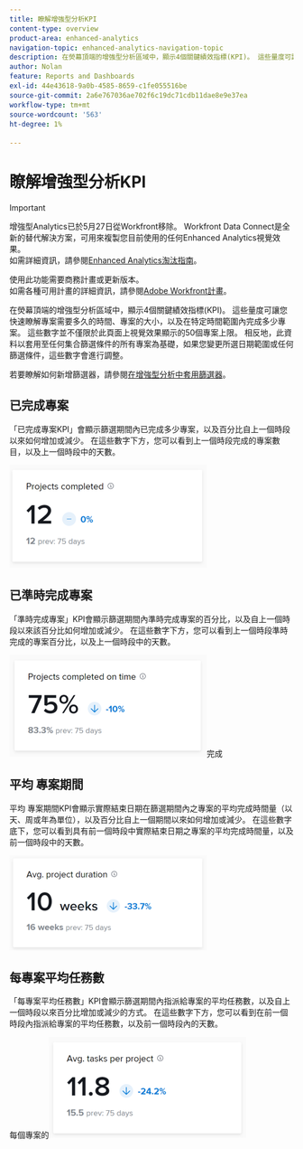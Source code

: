 ```yaml
---
title: 瞭解增強型分析KPI
content-type: overview
product-area: enhanced-analytics
navigation-topic: enhanced-analytics-navigation-topic
description: 在熒幕頂端的增強型分析區域中，顯示4個關鍵績效指標(KPI)。 這些量度可讓您快速瞭解專案需要多久的時間、專案的大小，以及在特定時間範圍內完成多少專案。 這些數字並不僅限於此頁面上視覺效果顯示的50個專案上限。 相反地，此資料以套用至任何集合篩選條件的所有專案為基礎，如果您變更所選日期範圍或任何篩選條件，這些數字會進行調整。
author: Nolan
feature: Reports and Dashboards
exl-id: 44e43618-9a0b-4585-8659-c1fe055516be
source-git-commit: 2a6e767036ae702f6c19dc71cdb11dae8e9e37ea
workflow-type: tm+mt
source-wordcount: '563'
ht-degree: 1%

---
```


# 瞭解增強型分析KPI

>[!IMPORTANT]
>
>增強型Analytics已於5月27日從Workfront移除。 Workfront Data Connect是全新的替代解決方案，可用來複製您目前使用的任何Enhanced Analytics視覺效果。 <br>如需詳細資訊，請參閱[Enhanced Analytics淘汰指南](/help/quicksilver/product-announcements/announcements/enhanced-analytics-deprecation.md)。


使用此功能需要商務計畫或更新版本。\
如需各種可用計畫的詳細資訊，請參閱[Adobe Workfront計畫](https://business.adobe.com/products/workfront/pricing.html)。

在熒幕頂端的增強型分析區域中，顯示4個關鍵績效指標(KPI)。 這些量度可讓您快速瞭解專案需要多久的時間、專案的大小，以及在特定時間範圍內完成多少專案。 這些數字並不僅限於此頁面上視覺效果顯示的50個專案上限。 相反地，此資料以套用至任何集合篩選條件的所有專案為基礎，如果您變更所選日期範圍或任何篩選條件，這些數字會進行調整。

若要瞭解如何新增篩選器，請參閱[在增強型分析中套用篩選器](../enhanced-analytics/use-enhanced-analytics-filters.md)。

## 已完成專案

「已完成專案KPI」會顯示篩選期間內已完成多少專案，以及百分比自上一個時段以來如何增加或減少。 在這些數字下方，您可以看到上一個時段完成的專案數目，以及上一個時段中的天數。

![個KPI專案已完成](assets/kpi-projects-completed-350x182.png)

## 已準時完成專案

「準時完成專案」KPI會顯示篩選期間內準時完成專案的百分比，以及自上一個時段以來該百分比如何增加或減少。 在這些數字下方，您可以看到上一個時段準時完成的專案百分比，以及上一個時段中的天數。

![個KPI專案已於時間](assets/kpi-projects-completed-on-time-350x180.png)完成

## 平均 專案期間

平均 專案期間KPI會顯示實際結束日期在篩選期間內之專案的平均完成時間量（以天、周或年為單位），以及百分比自上一個期間以來如何增加或減少。 在這些數字底下，您可以看到具有前一個時段中實際結束日期之專案的平均完成時間量，以及前一個時段中的天數。

![KPI平均專案期間](assets/kpi-avg.-project-duration-350x168.png)

## 每專案平均任務數

「每專案平均任務數」KPI會顯示篩選期間內指派給專案的平均任務數，以及自上一個時段以來百分比增加或減少的方式。 在這些數字下方，您可以看到在前一個時段內指派給專案的平均任務數，以及前一個時段內的天數。

每個專案的![KPI平均任務數](assets/kpi-average-tasks-per-project-350x179.png)
